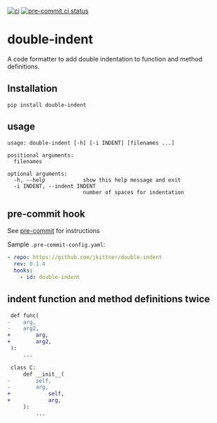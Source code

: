 [![ci](https://github.com/jkittner/double-indent/workflows/ci/badge.svg)](https://github.com/jkittner/double-indent/actions?query=workflow%3Aci)
[![pre-commit.ci status](https://results.pre-commit.ci/badge/github/jkittner/double-indent/master.svg)](https://results.pre-commit.ci/latest/github/jkittner/double-indent/master)

# double-indent

A code formatter to add double indentation to function and method definitions.

## Installation

`pip install double-indent`

## usage

```console
usage: double-indent [-h] [-i INDENT] [filenames ...]

positional arguments:
  filenames

optional arguments:
  -h, --help            show this help message and exit
  -i INDENT, --indent INDENT
                        number of spaces for indentation
```

## pre-commit hook

See [pre-commit](https://pre-commit.com) for instructions

Sample `.pre-commit-config.yaml`:

```yaml
- repo: https://github.com/jkittner/double-indent
  rev: 0.1.4
  hooks:
    - id: double-indent
```

## indent function and method definitions twice

```diff
 def func(
-    arg,
-    arg2,
+        arg,
+        arg2,
 ):
     ...
```

```diff
 class C:
     def __init__(
-        self,
-        arg,
+            self,
+            arg,
     ):
         ...
```
